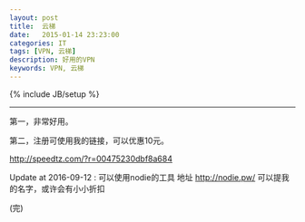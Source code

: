```yaml
---
layout: post
title:  云梯
date:   2015-01-14 23:23:00
categories: IT
tags: [VPN, 云梯]
description: 好用的VPN
keywords: VPN, 云梯
---
```

{% include JB/setup %}

---

第一，非常好用。

第二，注册可使用我的链接，可以优惠10元。

http://speedtz.com/?r=00475230dbf8a684

Update at 2016-09-12 : 可以使用nodie的工具
地址 http://nodie.pw/
可以提我的名字，或许会有小小折扣

(完)
